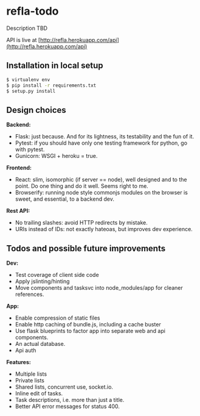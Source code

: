 # refla-todo

Description TBD

API is live at [http://refla.herokuapp.com/api](http://refla.herokuapp.com/api)


## Installation in local setup

```bash
$ virtualenv env
$ pip install -r requirements.txt
$ setup.py install
```

## Design choices

__Backend:__
* Flask: just because. And for its lightness, its testability and the fun of it.
* Pytest: if you should have only one testing framework for python, go with pytest.
* Gunicorn: WSGI + heroku = true.

__Frontend:__
* React: slim, isomorphic (if server == node), well designed and to the point. Do one thing and do it well. Seems right to me.
* Browserify: running node style commonjs modules on the browser is sweet, and essential, to a backend dev.

__Rest API:__
* No trailing slashes: avoid HTTP redirects by mistake.
* URIs instead of IDs: not exactly hateoas, but improves dev experience.


## Todos and possible future improvements

__Dev:__
* Test coverage of client side code
* Apply jslinting/hinting
* Move components and tasksvc into node_modules/app for cleaner references.

__App:__
* Enable compression of static files
* Enable http caching of bundle.js, including a cache buster
* Use flask blueprints to factor app into separate web and api components.
* An actual database.
* Api auth

__Features:__
* Multiple lists
* Private lists
* Shared lists, concurrent use, socket.io.
* Inline edit of tasks.
* Task descriptions, i.e. more than just a title.
* Better API error messages for status 400.
